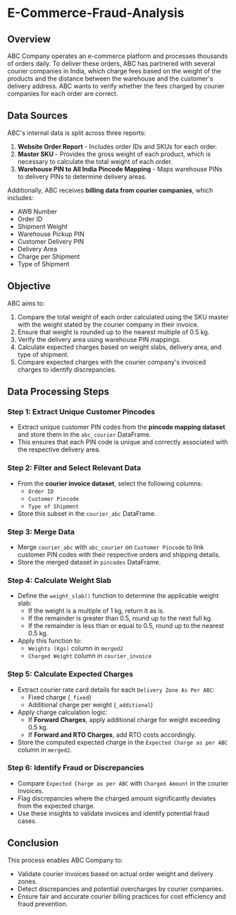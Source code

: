 # E-Commerce-Fraud-Analysis

## Overview
ABC Company operates an e-commerce platform and processes thousands of orders daily. To deliver these orders, ABC has partnered with several courier companies in India, which charge fees based on the weight of the products and the distance between the warehouse and the customer's delivery address. ABC wants to verify whether the fees charged by courier companies for each order are correct.

## Data Sources
ABC's internal data is split across three reports:
1. **Website Order Report** - Includes order IDs and SKUs for each order.
2. **Master SKU** - Provides the gross weight of each product, which is necessary to calculate the total weight of each order.
3. **Warehouse PIN to All India Pincode Mapping** - Maps warehouse PINs to delivery PINs to determine delivery areas.

Additionally, ABC receives **billing data from courier companies**, which includes:
- AWB Number
- Order ID
- Shipment Weight
- Warehouse Pickup PIN
- Customer Delivery PIN
- Delivery Area
- Charge per Shipment
- Type of Shipment

## Objective
ABC aims to:
1. Compare the total weight of each order calculated using the SKU master with the weight stated by the courier company in their invoice.
2. Ensure that weight is rounded up to the nearest multiple of 0.5 kg.
3. Verify the delivery area using warehouse PIN mappings.
4. Calculate expected charges based on weight slabs, delivery area, and type of shipment.
5. Compare expected charges with the courier company's invoiced charges to identify discrepancies.

## Data Processing Steps

### Step 1: Extract Unique Customer Pincodes
- Extract unique customer PIN codes from the **pincode mapping dataset** and store them in the `abc_courier` DataFrame.
- This ensures that each PIN code is unique and correctly associated with the respective delivery area.

### Step 2: Filter and Select Relevant Data
- From the **courier invoice dataset**, select the following columns:
  - `Order ID`
  - `Customer Pincode`
  - `Type of Shipment`
- Store this subset in the `courier_abc` DataFrame.

### Step 3: Merge Data
- Merge `courier_abc` with `abc_courier` on `Customer Pincode` to link customer PIN codes with their respective orders and shipping details.
- Store the merged dataset in `pincodes` DataFrame.

### Step 4: Calculate Weight Slab
- Define the `weight_slab()` function to determine the applicable weight slab:
  - If the weight is a multiple of 1 kg, return it as is.
  - If the remainder is greater than 0.5, round up to the next full kg.
  - If the remainder is less than or equal to 0.5, round up to the nearest 0.5 kg.
- Apply this function to:
  - `Weights (Kgs)` column in `merged2`
  - `Charged Weight` column in `courier_invoice`

### Step 5: Calculate Expected Charges
- Extract courier rate card details for each `Delivery Zone As Per ABC`:
  - Fixed charge (`_fixed`)
  - Additional charge per weight (`_additional`)
- Apply charge calculation logic:
  - If **Forward Charges**, apply additional charge for weight exceeding 0.5 kg.
  - If **Forward and RTO Charges**, add RTO costs accordingly.
- Store the computed expected charge in the `Expected Charge as per ABC` column in `merged2`.

### Step 6: Identify Fraud or Discrepancies
- Compare `Expected Charge as per ABC` with `Charged Amount` in the courier invoices.
- Flag discrepancies where the charged amount significantly deviates from the expected charge.
- Use these insights to validate invoices and identify potential fraud cases.

## Conclusion
This process enables ABC Company to:
- Validate courier invoices based on actual order weight and delivery zones.
- Detect discrepancies and potential overcharges by courier companies.
- Ensure fair and accurate courier billing practices for cost efficiency and fraud prevention.

